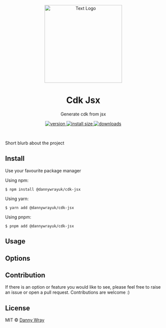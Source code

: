 <p align="center" >
 <img src="https://github.com/dannywrayuk/utilities/raw/main/packages/cdk-jsx/assets/logo.svg" alt="Text Logo" width="250" />
</p>

<h1 align="center">Cdk Jsx</h1>
<p align="center">Generate cdk from jsx</p>
<p align="center">
  <a href="https://npmjs.org/package/@dannywrayuk/cdk-jsx">
    <img src="https://img.shields.io/npm/v/@dannywrayuk/cdk-jsx.svg" alt="version" />
  </a>
   <a href="https://bundlephobia.com/package/@dannywrayuk/cdk-jsx">
    <img src="https://img.shields.io/bundlephobia/min/@dannywrayuk/cdk-jsx.svg" alt="install size" />
  </a>
  <a href="https://npmjs.org/package/@dannywrayuk/cdk-jsx">
    <img src="https://img.shields.io/npm/dm/@dannywrayuk/cdk-jsx.svg" alt="downloads" />
  </a>
</p>

<br />

Short blurb about the project

## Install

Use your favourite package manager

Using npm:

```
$ npm install @dannywrayuk/cdk-jsx
```

Using yarn:

```
$ yarn add @dannywrayuk/cdk-jsx
```

Using pnpm:

```
$ pnpm add @dannywrayuk/cdk-jsx
```

## Usage

## Options

## Contribution

If there is an option or feature you would like to see, please feel free to raise an issue or open a pull request. Contributions are welcome :)

## License

MIT © [Danny Wray](https://github.com/dannywrayuk/utilities/tree/main/packages/cdk-jsx/LICENCE)
